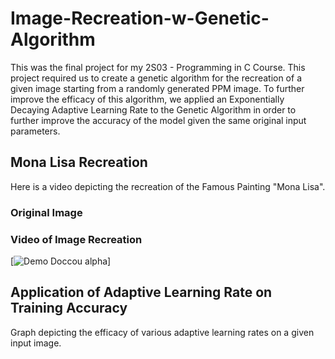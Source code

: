 # Image-Recreation-w-Genetic-Algorithm

This was the final project for my 2S03 - Programming in C Course. This project required us to create a genetic algorithm for the recreation of a given image starting from a randomly generated PPM image.
To further improve the efficacy of this algorithm, we applied an Exponentially Decaying Adaptive Learning Rate to the Genetic Algorithm in order to further improve the accuracy of the model given the same original input parameters.

## Mona Lisa Recreation
Here is a video depicting the recreation of the Famous Painting "Mona Lisa".

### Original Image

### Video of Image Recreation
[![Demo Doccou alpha](https://j.gifs.com/oQDJnY.gif)]

## Application of Adaptive Learning Rate on Training Accuracy
Graph depicting the efficacy of various adaptive learning rates on a given input image.
